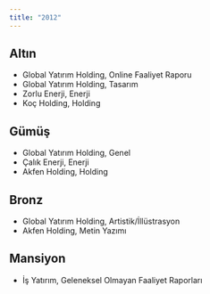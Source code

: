 ```yaml
---
title: "2012"
---
```


## Altın

-   Global Yatırım Holding, Online Faaliyet Raporu
-   Global Yatırım Holding, Tasarım
-   Zorlu Enerji, Enerji
-   Koç Holding, Holding

## Gümüş

-   Global Yatırım Holding, Genel
-   Çalık Enerji, Enerji
-   Akfen Holding, Holding

## Bronz

-   Global Yatırım Holding, Artistik/İllüstrasyon
-   Akfen Holding, Metin Yazımı

## Mansiyon

-   İş Yatırım, Geleneksel Olmayan Faaliyet Raporları
